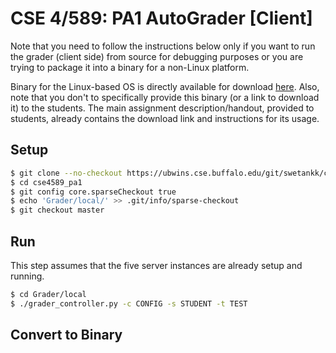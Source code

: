 # CSE 4/589: PA1 AutoGrader [Client]

Note that you need to follow the instructions below only if you want to run the grader (client side) from source for debugging purposes or you are trying to package it into a binary for a non-Linux platform.

Binary for the Linux-based OS is directly available for download [here](). Also, note that you don't to specifically provide this binary (or a link to download it) to the students. The main assignment description/handout, provided to students, already contains the download link and instructions for its usage.

## Setup
```bash
$ git clone --no-checkout https://ubwins.cse.buffalo.edu/git/swetankk/cse4589_pa1.git
$ cd cse4589_pa1
$ git config core.sparseCheckout true
$ echo 'Grader/local/' >> .git/info/sparse-checkout
$ git checkout master
```

## Run
This step assumes that the five server instances are already setup and running.

```bash
$ cd Grader/local
$ ./grader_controller.py -c CONFIG -s STUDENT -t TEST
```

## Convert to Binary
